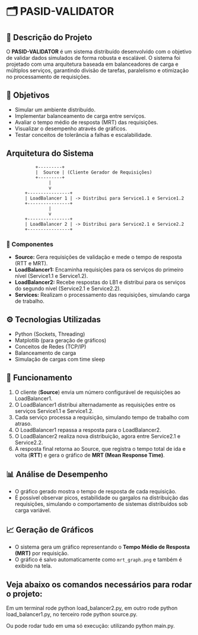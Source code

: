 
# 🗂️ PASID-VALIDATOR

## 📄 Descrição do Projeto
O **PASID-VALIDATOR** é um sistema distribuído desenvolvido com o objetivo de validar dados simulados de forma robusta e escalável. O sistema foi projetado com uma arquitetura baseada em balanceadores de carga e múltiplos serviços, garantindo divisão de tarefas, paralelismo e otimização no processamento de requisições.

## 🎯 Objetivos
- Simular um ambiente distribuído.
- Implementar balanceamento de carga entre serviços.
- Avaliar o tempo médio de resposta (MRT) das requisições.
- Visualizar o desempenho através de gráficos.
- Testar conceitos de tolerância a falhas e escalabilidade.

##  Arquitetura do Sistema

```plaintext
           +---------+
           |  Source | (Cliente Gerador de Requisições)
           +---------+
                |
                v
       +----------------+
       | LoadBalancer 1 | -> Distribui para Service1.1 e Service1.2
       +----------------+
                |
                v
       +----------------+
       | LoadBalancer 2 | -> Distribui para Service2.1 e Service2.2
       +----------------+
```

### 🔹 Componentes
- **Source:** Gera requisições de validação e mede o tempo de resposta (RTT e MRT).
- **LoadBalancer1:** Encaminha requisições para os serviços do primeiro nível (Service1.1 e Service1.2).
- **LoadBalancer2:** Recebe respostas do LB1 e distribui para os serviços do segundo nível (Service2.1 e Service2.2).
- **Services:** Realizam o processamento das requisições, simulando carga de trabalho.

## ⚙️ Tecnologias Utilizadas
- Python (Sockets, Threading)
- Matplotlib (para geração de gráficos)
- Conceitos de Redes (TCP/IP)
- Balanceamento de carga
- Simulação de cargas com time sleep

## 🚀 Funcionamento
1. O cliente (**Source**) envia um número configurável de requisições ao LoadBalancer1.
2. O LoadBalancer1 distribui alternadamente as requisições entre os serviços Service1.1 e Service1.2.
3. Cada serviço processa a requisição, simulando tempo de trabalho com atraso.
4. O LoadBalancer1 repassa a resposta para o LoadBalancer2.
5. O LoadBalancer2 realiza nova distribuição, agora entre Service2.1 e Service2.2.
6. A resposta final retorna ao Source, que registra o tempo total de ida e volta (**RTT**) e gera o gráfico de **MRT (Mean Response Time)**.

## 📊 Análise de Desempenho
- O gráfico gerado mostra o tempo de resposta de cada requisição.
- É possível observar picos, estabilidade ou gargalos na distribuição das requisições, simulando o comportamento de sistemas distribuídos sob carga variável.

## 📈 Geração de Gráficos
- O sistema gera um gráfico representando o **Tempo Médio de Resposta (MRT)** por requisição.
- O gráfico é salvo automaticamente como `mrt_graph.png` e também é exibido na tela.

## Veja abaixo os comandos necessários para rodar o projeto:

Em um terminal rode python load_balancer2.py, 
em outro rode python load_balancer1.py, 
no terceiro rode python source.py. 

Ou pode rodar tudo em uma só execução: utilizando python main.py.



